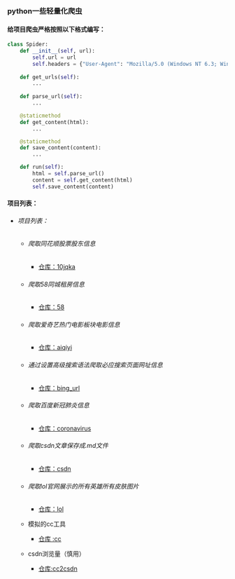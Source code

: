 ### python一些轻量化爬虫

#### 给项目爬虫严格按照以下格式编写：

```python
class Spider:
    def __init__(self, url):
        self.url = url
        self.headers = {"User-Agent": "Mozilla/5.0 (Windows NT 6.3; Win64; x64; rv:91.0) Gecko/20100101 Firefox/91.0"}
    
    def get_urls(self):
        ...
    
    def parse_url(self):
        ...

    @staticmethod
    def get_content(html):
        ...

    @staticmethod
    def save_content(content):
        ...

    def run(self):
        html = self.parse_url()
        content = self.get_content(html)
        self.save_content(content)
```

#### 项目列表：

* ###### 项目列表：

  * ###### 爬取同花顺股票股东信息

    * [仓库：10jqka](https://github.com/linxinloningg/lightweight_spider/tree/main/10jqka)

  * ###### 爬取58同城租房信息

    * [仓库：58](https://github.com/linxinloningg/lightweight_spider/tree/main/58)

  * ###### 爬取爱奇艺热门电影板块电影信息 

    * [仓库：aiqiyi](https://github.com/linxinloningg/lightweight_spider/tree/main/aiqiyi)

  * ######  通过设置高级搜索语法爬取必应搜索页面网址信息

    * [仓库：bing_url](https://github.com/linxinloningg/lightweight_spider/tree/main/bing_url)

  * ###### 爬取百度新冠肺炎信息

    * [仓库：coronavirus](https://github.com/linxinloningg/lightweight_spider/tree/main/coronavirus)

  *  ###### 爬取csdn文章保存成.md文件

        * [仓库：csdn](https://github.com/linxinloningg/lightweight_spider/tree/main/csdn)

  * ###### 爬取lol官网展示的所有英雄所有皮肤图片

    * [仓库：lol](https://github.com/linxinloningg/lightweight_spider/tree/main/lol)
    
  * 模拟的cc工具
  
    * [仓库 :cc](https://github.com/linxinloningg/lightweight_spider/tree/main/cc)
  
  * csdn浏览量（慎用）
  
    * [仓库:cc2csdn](https://github.com/linxinloningg/lightweight_spider/tree/main/cc2csdn)
